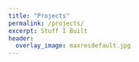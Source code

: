 ```yaml
---
title: "Projects"
permalink: /projects/
excerpt: Stuff I Built
header:
  overlay_image: maxresdefault.jpg
---
```

